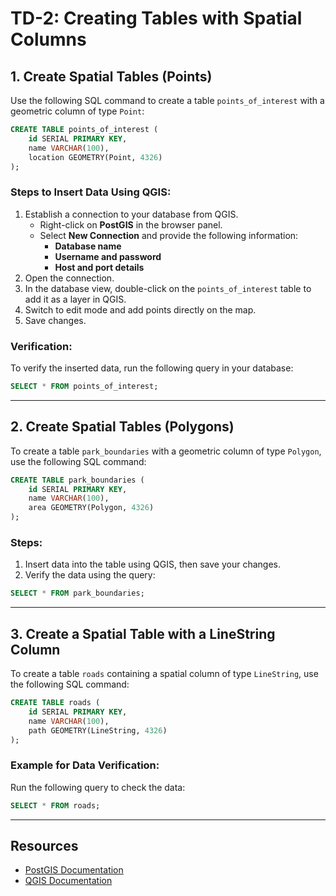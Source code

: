 # TD-2: Creating Tables with Spatial Columns

## 1. Create Spatial Tables (Points)

Use the following SQL command to create a table `points_of_interest` with a geometric column of type `Point`:

```sql
CREATE TABLE points_of_interest (
    id SERIAL PRIMARY KEY,
    name VARCHAR(100),
    location GEOMETRY(Point, 4326)
);
```

### Steps to Insert Data Using QGIS:
1. Establish a connection to your database from QGIS.
    - Right-click on **PostGIS** in the browser panel.
    - Select **New Connection** and provide the following information:
        - **Database name**
        - **Username and password**
        - **Host and port details**
2. Open the connection.
3. In the database view, double-click on the `points_of_interest` table to add it as a layer in QGIS.
4. Switch to edit mode and add points directly on the map.
5. Save changes.

### Verification:
To verify the inserted data, run the following query in your database:

```sql
SELECT * FROM points_of_interest;
```

---

## 2. Create Spatial Tables (Polygons)

To create a table `park_boundaries` with a geometric column of type `Polygon`, use the following SQL command:

```sql
CREATE TABLE park_boundaries (
    id SERIAL PRIMARY KEY,
    name VARCHAR(100),
    area GEOMETRY(Polygon, 4326)
);
```

### Steps:
1. Insert data into the table using QGIS, then save your changes.
2. Verify the data using the query:

```sql
SELECT * FROM park_boundaries;
```

---

## 3. Create a Spatial Table with a LineString Column

To create a table `roads` containing a spatial column of type `LineString`, use the following SQL command:

```sql
CREATE TABLE roads (
    id SERIAL PRIMARY KEY,
    name VARCHAR(100),
    path GEOMETRY(LineString, 4326)
);
```

### Example for Data Verification:
Run the following query to check the data:

```sql
SELECT * FROM roads;
```

---

## Resources
- [PostGIS Documentation](https://postgis.net/documentation/)
- [QGIS Documentation](https://qgis.org/en/docs/index.html)
